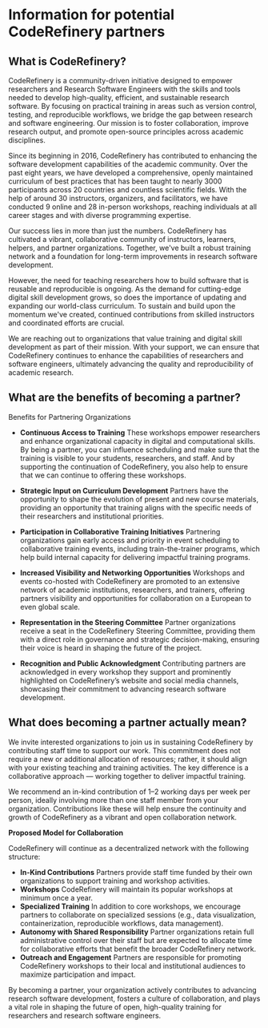 # Information for potential CodeRefinery partners


## What is CodeRefinery?

CodeRefinery is a community-driven initiative designed to empower researchers
and Research Software Engineers with the skills and tools needed to develop
high-quality, efficient, and sustainable research software. By focusing on
practical training in areas such as version control, testing, and reproducible
workflows, we bridge the gap between research and software engineering. Our
mission is to foster collaboration, improve research output, and promote
open-source principles across academic disciplines.

Since its beginning in 2016, CodeRefinery has contributed to enhancing the
software development capabilities of the academic community. Over the past
eight years, we have developed a comprehensive, openly maintained curriculum of
best practices that has been taught to nearly 3000 participants across 20
countries and countless scientific fields. With the help of around 30
instructors, organizers, and facilitators, we have conducted 9 online and 28
in-person workshops, reaching individuals at all career stages and with diverse
programming expertise.

Our success lies in more than just the numbers. CodeRefinery has cultivated a
vibrant, collaborative community of instructors, learners, helpers, and partner
organizations. Together, we've built a robust training network and a foundation
for long-term improvements in research software development.

However, the need for teaching researchers how to build software that is
reusable and reproducible is ongoing. As the demand for cutting-edge digital
skill development grows, so does the importance of updating and expanding our
world-class curriculum. To sustain and build upon the momentum we've created,
continued contributions from skilled instructors and coordinated efforts are
crucial.

We are reaching out to organizations that value training and digital skill
development as part of their mission. With your support, we can ensure that
CodeRefinery continues to enhance the capabilities of researchers and software
engineers, ultimately advancing the quality and reproducibility of academic
research.


## What are the benefits of becoming a partner?

Benefits for Partnering Organizations

- **Continuous Access to Training**
    These workshops empower researchers
    and enhance organizational capacity in digital and computational skills.
    By being a partner, you can influence scheduling and make sure that the training
    is visible to your students, researchers, and staff.
    And by supporting the continuation of CodeRefinery, you also help to ensure
    that we can continue to offering these workshops.

- **Strategic Input on Curriculum Development**
    Partners have the opportunity to shape the evolution of present and new
    course materials, providing an opportunity that training aligns with the
    specific needs of their researchers and institutional priorities.

- **Participation in Collaborative Training Initiatives**
    Partnering organizations gain early access and priority in event scheduling
    to collaborative training events, including train-the-trainer programs,
    which help build internal capacity for delivering impactful training
    programs.

- **Increased Visibility and Networking Opportunities**
    Workshops and events co-hosted with CodeRefinery are promoted to an
    extensive network of academic institutions, researchers, and trainers,
    offering partners visibility and opportunities for collaboration on a
    European to even global scale.

- **Representation in the Steering Committee**
    Partner organizations receive a seat in the CodeRefinery Steering
    Committee, providing them with a direct role in governance and strategic
    decision-making, ensuring their voice is heard in shaping the future of the
    project.

- **Recognition and Public Acknowledgment**
    Contributing partners are acknowledged in every workshop they support and
    prominently highlighted on CodeRefinery’s website and social media
    channels, showcasing their commitment to advancing research software
    development.


## What does becoming a partner actually mean?

We invite interested organizations to join us in sustaining CodeRefinery by
contributing staff time to support our work. This commitment does not require a
new or additional allocation of resources; rather, it should align with your
existing teaching and training activities. The key difference is a
collaborative approach — working together to deliver impactful training.

We recommend an in-kind contribution of 1–2 working days per week per person,
ideally involving more than one staff member from your organization.
Contributions like these will help ensure the continuity and growth of
CodeRefinery as a vibrant and open collaboration network.

**Proposed Model for Collaboration**

CodeRefinery will continue as a decentralized network with the following structure:

- **In-Kind Contributions**
    Partners provide staff time funded by their own organizations to support
    training and workshop activities.
- **Workshops**
    CodeRefinery will maintain its popular workshops at minimum once a year.
- **Specialized Training**
    In addition to core workshops, we encourage partners to collaborate on
    specialized sessions (e.g., data visualization, containerization,
    reproducible workflows, data management).
- **Autonomy with Shared Responsibility**
    Partner organizations retain full administrative control over their staff
    but are expected to allocate time for collaborative efforts that benefit
    the broader CodeRefinery network.
- **Outreach and Engagement**
    Partners are responsible for promoting CodeRefinery workshops to their
    local and institutional audiences to maximize participation and impact.

By becoming a partner, your organization actively contributes to advancing
research software development, fosters a culture of collaboration, and plays a
vital role in shaping the future of open, high-quality training for researchers
and research software engineers.
